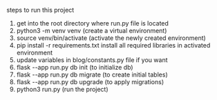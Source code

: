 steps to run this project

1. get into the root directory where run.py file is located
2. python3 -m venv venv (create a virtual environment)
3. source venv/bin/activate (activate the newly created environment)
4. pip install -r requirements.txt install all required libraries in activated environment
5. update variables in blog/constants.py file if you want
6. flask --app run.py db init (to initialize db)
7. flask --app run.py db migrate (to create initial tables)
8. flask --app run.py db upgrade (to apply migrations)
9. python3 run.py (run the project)
